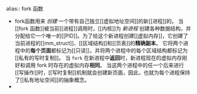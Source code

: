 alias:: fork 函数

- fork函数用来 *创建* 一个带有自己独立[[虚拟地址空间]]的新[[进程]]的。
  当[[fork 函数]]被当前[[进程]]调用时，[[内核]]为 *新进程* 创建各种数据结构，并分配给它一个唯一的[[PID]]。为了给这个新进程创建[[虚拟内存]]，它创建了当前进程的[[mm_struct]]、[[区域结构]]和[[页表]]的**精确副本**。
  它将两个进程中的**每个页面**都标记为[[只读]]，并将两个进程中的每个区域结构都标记为[[私有的写时复制]]。
  当 `fork` 在新进程中**返回**时，新进程现在的虚拟内存刚好和调用 fork 时存在的虚拟内存**相同**。
  当这两个进程中的任一个后来进行[[写操作]]时，[[写时复制]]机制就会创建新页面，因此，也就为每个进程保持了[[私有地址空间]]的抽象概念。
-